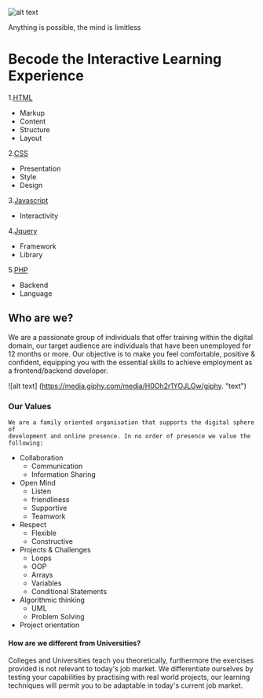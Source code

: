 ![alt text](http://register.becode.org/partners/images/SmallLogo.png "Logo Title Text 1")
<figcaption> Anything is possible, the mind is limitless </figcaption>


# Becode the Interactive Learning Experience 

1.[HTML](https://www.w3schools.com/tags/tag_area.asp)
* Markup
* Content
* Structure
* Layout

2.[CSS](http://www.css-tricks.com)
* Presentation
* Style
* Design

3.[Javascript](http://htmldog.com/guides/javascript/beginner/makingstuffhappen/)
* Interactivity

4.[Jquery](http://www.jquery.com)
* Framework
* Library

5.[PHP](http://www.homeandlearn.co.uk/php/php.html)
* Backend
* Language
		
## Who are we?

We are a passionate group of individuals that offer training within the digital domain, our target audience 
are individuals that have been unemployed for 12 months or more. Our objective is to make you feel comfortable,
positive & confident, equipping you with the essential skills to achieve employment as a frontend/backend developer.

![alt text] (https://media.giphy.com/media/H0Oh2r1YOJLGw/giphy. "text")

###  Our Values
	
	We are a family oriented organisation that supports the digital sphere of
	development and online presence. In no order of presence we value the following:
      
* Collaboration
	* Communication
	* Information Sharing
* Open Mind
 	* Listen
	* friendliness
	* Supportive
	* Teamwork
* Respect
	* Flexible
	* Constructive
* Projects & Challenges
	* Loops
	* OOP
	* Arrays
	* Variables
	* Conditional Statements
* Algorithmic thinking
	* UML
	* Problem Solving
 * Project orientation
	
#### How are we different from Universities?

Colleges and Universities teach you theoretically, furthermore the exercises provided is not relevant to
today's job market. We differentiate ourselves by testing your capabilities by practising with real world
projects, our learning techniques will permit you to be adaptable in today's current job market.
	
	
